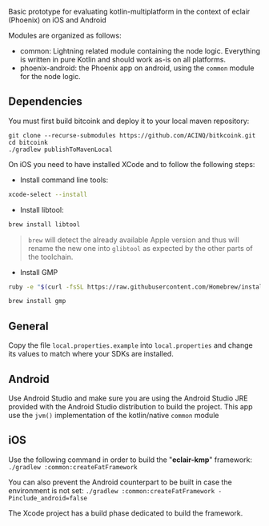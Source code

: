Basic prototype for evaluating kotlin-multiplatform in the context of eclair (Phoenix) on iOS and Android

Modules are organized as follows:
- common: Lightning related module containing the node logic. Everything is written in pure Kotlin and should work as-is on all platforms.
- phoenix-android: the Phoenix app on android, using the `common` module for the node logic.

## Dependencies

You must first build bitcoink and deploy it to your local maven repository:

```
git clone --recurse-submodules https://github.com/ACINQ/bitkcoink.git
cd bitcoink
./gradlew publishToMavenLocal
```

On iOS you need to have installed XCode and to follow the following steps:

- Install command line tools:

```sh
xcode-select --install
```

- Install libtool:

```sh
brew install libtool
```

> `brew` will detect the already available Apple version and thus will rename the new one into `glibtool` as expected by the other parts of the toolchain.
	
- Install GMP

```sh
ruby -e "$(curl -fsSL https://raw.githubusercontent.com/Homebrew/install/master/install)" < /dev/null 2> /dev/null

brew install gmp
```

## General

Copy the file `local.properties.example` into `local.properties` and change its values to match where your SDKs are installed.

## Android

Use Android Studio and make sure you are using the Android Studio JRE provided with the Android Studio distribution to build the project.
This app use the `jvm()` implementation of the kotlin/native `common` module

## iOS

Use the following command in order to build the "**eclair-kmp**" framework:
`./gradlew :common:createFatFramework`

You can also prevent the Android counterpart to be built in case the environment is not set:
`./gradlew :common:createFatFramework -Pinclude_android=false`

The Xcode project has a build phase dedicated to build the framework.
